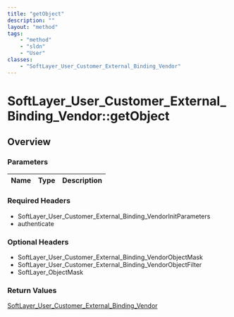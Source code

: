 ```yaml
---
title: "getObject"
description: ""
layout: "method"
tags:
    - "method"
    - "sldn"
    - "User"
classes:
    - "SoftLayer_User_Customer_External_Binding_Vendor"
---
```

# SoftLayer_User_Customer_External_Binding_Vendor::getObject
## Overview 


### Parameters 
|Name | Type | Description |
| --- | --- | --- |


### Required Headers
* SoftLayer_User_Customer_External_Binding_VendorInitParameters
* authenticate

### Optional Headers
* SoftLayer_User_Customer_External_Binding_VendorObjectMask
* SoftLayer_User_Customer_External_Binding_VendorObjectFilter
* SoftLayer_ObjectMask

### Return Values
<a href='/reference/datatypes/SoftLayer_User_Customer_External_Binding_Vendor'>SoftLayer_User_Customer_External_Binding_Vendor </a>
